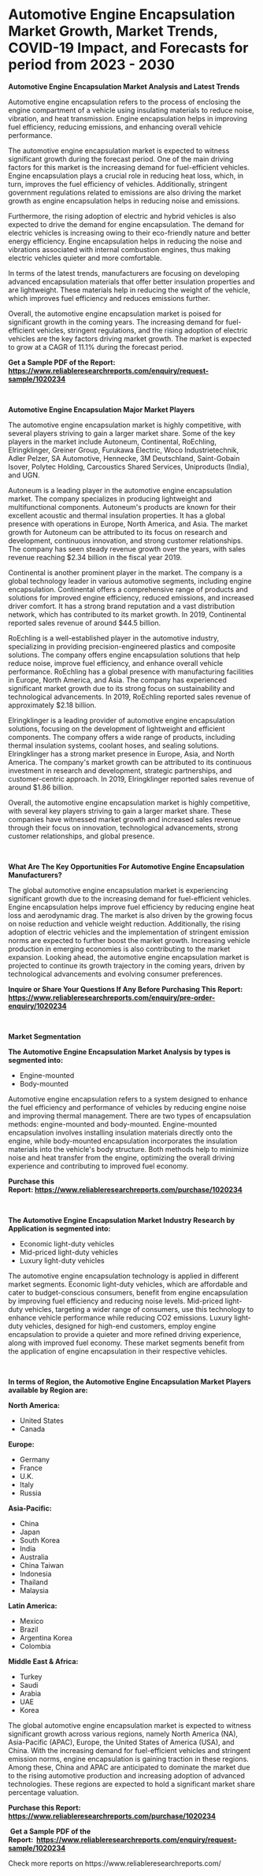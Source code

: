 <p><h1>Automotive Engine Encapsulation Market Growth, Market Trends, COVID-19 Impact, and Forecasts for period from 2023 - 2030</h1></p><p><strong>Automotive Engine Encapsulation Market Analysis and Latest Trends</strong></p>
<p><p>Automotive engine encapsulation refers to the process of enclosing the engine compartment of a vehicle using insulating materials to reduce noise, vibration, and heat transmission. Engine encapsulation helps in improving fuel efficiency, reducing emissions, and enhancing overall vehicle performance.</p><p>The automotive engine encapsulation market is expected to witness significant growth during the forecast period. One of the main driving factors for this market is the increasing demand for fuel-efficient vehicles. Engine encapsulation plays a crucial role in reducing heat loss, which, in turn, improves the fuel efficiency of vehicles. Additionally, stringent government regulations related to emissions are also driving the market growth as engine encapsulation helps in reducing noise and emissions.</p><p>Furthermore, the rising adoption of electric and hybrid vehicles is also expected to drive the demand for engine encapsulation. The demand for electric vehicles is increasing owing to their eco-friendly nature and better energy efficiency. Engine encapsulation helps in reducing the noise and vibrations associated with internal combustion engines, thus making electric vehicles quieter and more comfortable.</p><p>In terms of the latest trends, manufacturers are focusing on developing advanced encapsulation materials that offer better insulation properties and are lightweight. These materials help in reducing the weight of the vehicle, which improves fuel efficiency and reduces emissions further.</p><p>Overall, the automotive engine encapsulation market is poised for significant growth in the coming years. The increasing demand for fuel-efficient vehicles, stringent regulations, and the rising adoption of electric vehicles are the key factors driving market growth. The market is expected to grow at a CAGR of 11.1% during the forecast period.</p></p>
<p><strong>Get a Sample PDF of the Report:&nbsp; <a href="https://www.reliableresearchreports.com/enquiry/request-sample/1020234">https://www.reliableresearchreports.com/enquiry/request-sample/1020234</a></strong></p>
<p>&nbsp;</p>
<p><strong>Automotive Engine Encapsulation Major Market Players</strong></p>
<p><p>The automotive engine encapsulation market is highly competitive, with several players striving to gain a larger market share. Some of the key players in the market include Autoneum, Continental, RoEchling, Elringklinger, Greiner Group, Furukawa Electric, Woco Industrietechnik, Adler Pelzer, SA Automotive, Hennecke, 3M Deutschland, Saint-Gobain Isover, Polytec Holding, Carcoustics Shared Services, Uniproducts (India), and UGN.</p><p>Autoneum is a leading player in the automotive engine encapsulation market. The company specializes in producing lightweight and multifunctional components. Autoneum's products are known for their excellent acoustic and thermal insulation properties. It has a global presence with operations in Europe, North America, and Asia. The market growth for Autoneum can be attributed to its focus on research and development, continuous innovation, and strong customer relationships. The company has seen steady revenue growth over the years, with sales revenue reaching $2.34 billion in the fiscal year 2019.</p><p>Continental is another prominent player in the market. The company is a global technology leader in various automotive segments, including engine encapsulation. Continental offers a comprehensive range of products and solutions for improved engine efficiency, reduced emissions, and increased driver comfort. It has a strong brand reputation and a vast distribution network, which has contributed to its market growth. In 2019, Continental reported sales revenue of around $44.5 billion.</p><p>RoEchling is a well-established player in the automotive industry, specializing in providing precision-engineered plastics and composite solutions. The company offers engine encapsulation solutions that help reduce noise, improve fuel efficiency, and enhance overall vehicle performance. RoEchling has a global presence with manufacturing facilities in Europe, North America, and Asia. The company has experienced significant market growth due to its strong focus on sustainability and technological advancements. In 2019, RoEchling reported sales revenue of approximately $2.18 billion.</p><p>Elringklinger is a leading provider of automotive engine encapsulation solutions, focusing on the development of lightweight and efficient components. The company offers a wide range of products, including thermal insulation systems, coolant hoses, and sealing solutions. Elringklinger has a strong market presence in Europe, Asia, and North America. The company's market growth can be attributed to its continuous investment in research and development, strategic partnerships, and customer-centric approach. In 2019, Elringklinger reported sales revenue of around $1.86 billion.</p><p>Overall, the automotive engine encapsulation market is highly competitive, with several key players striving to gain a larger market share. These companies have witnessed market growth and increased sales revenue through their focus on innovation, technological advancements, strong customer relationships, and global presence.</p></p>
<p>&nbsp;</p>
<p><strong>What Are The Key Opportunities For Automotive Engine Encapsulation Manufacturers?</strong></p>
<p><p>The global automotive engine encapsulation market is experiencing significant growth due to the increasing demand for fuel-efficient vehicles. Engine encapsulation helps improve fuel efficiency by reducing engine heat loss and aerodynamic drag. The market is also driven by the growing focus on noise reduction and vehicle weight reduction. Additionally, the rising adoption of electric vehicles and the implementation of stringent emission norms are expected to further boost the market growth. Increasing vehicle production in emerging economies is also contributing to the market expansion. Looking ahead, the automotive engine encapsulation market is projected to continue its growth trajectory in the coming years, driven by technological advancements and evolving consumer preferences.</p></p>
<p><strong>Inquire or Share Your Questions If Any Before Purchasing This Report: <a href="https://www.reliableresearchreports.com/enquiry/pre-order-enquiry/1020234">https://www.reliableresearchreports.com/enquiry/pre-order-enquiry/1020234</a></strong></p>
<p>&nbsp;</p>
<p><strong>Market Segmentation</strong></p>
<p><strong>The Automotive Engine Encapsulation Market Analysis by types is segmented into:</strong></p>
<p><ul><li>Engine-mounted</li><li>Body-mounted</li></ul></p>
<p><p>Automotive engine encapsulation refers to a system designed to enhance the fuel efficiency and performance of vehicles by reducing engine noise and improving thermal management. There are two types of encapsulation methods: engine-mounted and body-mounted. Engine-mounted encapsulation involves installing insulation materials directly onto the engine, while body-mounted encapsulation incorporates the insulation materials into the vehicle's body structure. Both methods help to minimize noise and heat transfer from the engine, optimizing the overall driving experience and contributing to improved fuel economy.</p></p>
<p><strong>Purchase this Report:&nbsp;<a href="https://www.reliableresearchreports.com/purchase/1020234">https://www.reliableresearchreports.com/purchase/1020234</a></strong></p>
<p>&nbsp;</p>
<p><strong>The Automotive Engine Encapsulation Market Industry Research by Application is segmented into:</strong></p>
<p><ul><li>Economic light-duty vehicles</li><li>Mid-priced light-duty vehicles</li><li>Luxury light-duty vehicles</li></ul></p>
<p><p>The automotive engine encapsulation technology is applied in different market segments. Economic light-duty vehicles, which are affordable and cater to budget-conscious consumers, benefit from engine encapsulation by improving fuel efficiency and reducing noise levels. Mid-priced light-duty vehicles, targeting a wider range of consumers, use this technology to enhance vehicle performance while reducing CO2 emissions. Luxury light-duty vehicles, designed for high-end customers, employ engine encapsulation to provide a quieter and more refined driving experience, along with improved fuel economy. These market segments benefit from the application of engine encapsulation in their respective vehicles.</p></p>
<p>&nbsp;</p>
<p><strong>In terms of Region, the Automotive Engine Encapsulation Market Players available by Region are:</strong></p>
<p>
    <p> <strong> North America: </strong>
        <ul>
            <li>United States</li>
            <li>Canada</li>
        </ul>
        </p> 
    <p> <strong> Europe: </strong>
        <ul>
            <li>Germany</li>
            <li>France</li>
            <li>U.K.</li>
            <li>Italy</li>
            <li>Russia</li>
        </ul>
        </p> 
    <p> <strong> Asia-Pacific: </strong>
        <ul>
            <li>China</li>
            <li>Japan</li>
            <li>South Korea</li>
            <li>India</li>
            <li>Australia</li>
            <li>China Taiwan</li>
            <li>Indonesia</li>
            <li>Thailand</li>
            <li>Malaysia</li>
        </ul>
        </p> 
    <p> <strong> Latin America: </strong>
        <ul>
            <li>Mexico</li>
            <li>Brazil</li>
            <li>Argentina Korea</li>
            <li>Colombia</li>
        </ul>
        </p> 
    <p> <strong> Middle East & Africa: </strong>
        <ul>
            <li>Turkey</li>
            <li>Saudi</li>
            <li>Arabia</li>
            <li>UAE</li>
            <li>Korea</li>
        </ul>
    </p>
    </p>
<p><p>The global automotive engine encapsulation market is expected to witness significant growth across various regions, namely North America (NA), Asia-Pacific (APAC), Europe, the United States of America (USA), and China. With the increasing demand for fuel-efficient vehicles and stringent emission norms, engine encapsulation is gaining traction in these regions. Among these, China and APAC are anticipated to dominate the market due to the rising automotive production and increasing adoption of advanced technologies. These regions are expected to hold a significant market share percentage valuation.</p></p>
<p><strong>Purchase this Report: <a href="https://www.reliableresearchreports.com/purchase/1020234">https://www.reliableresearchreports.com/purchase/1020234</a></strong></p>
<p>&nbsp;<strong>Get a Sample PDF of the Report:&nbsp;&nbsp;<a href="https://www.reliableresearchreports.com/enquiry/request-sample/1020234">https://www.reliableresearchreports.com/enquiry/request-sample/1020234</a></strong></p>
<p><strong></strong></p>
<p>Check more reports on https://www.reliableresearchreports.com/</p>